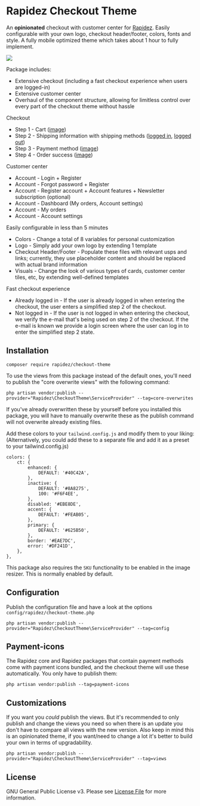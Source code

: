 # Rapidez Checkout Theme

An **opinionated** checkout with customer center for [Rapidez](https://github.com/rapidez/rapidez). Easily configurable with your own logo, checkout header/footer, colors, fonts and style. A fully mobile optimized theme which takes about 1 hour to fully implement.

![](images/checkout-theme.gif)

Package includes:
- Extensive checkout (including a fast checkout experience when users are logged-in)
- Extensive customer center
- Overhaul of the component structure, allowing for limitless control over every part of the checkout theme without hassle

Checkout
- Step 1 - Cart ([image](images/step-1-cart-payment.jpg))
- Step 2 - Shipping information with shipping methods ([logged in](images/step-2-logged-in-my-information.jpg), [logged out](images/step-2-my-information.jpg))
- Step 3 - Payment method ([image](images/step-3-payment.jpg))
- Step 4 - Order success ([image](images/step-4-success.jpg))

Customer center
- Account - Login + Register
- Account - Forgot password + Register
- Account - Register account + Account features + Newsletter subscription (optional)
- Account - Dashboard (My orders, Account settings)
- Account - My orders
- Account - Account settings

Easily configurable in less than 5 minutes
- Colors - Change a total of 8 variables for personal customization
- Logo - Simply add your own logo by extending 1 template
- Checkout Header/Footer - Populate these files with relevant usps and links; currently, they use placeholder content and should be replaced with actual brand information
- Visuals - Change the look of various types of cards, customer center tiles, etc, by extending well-defined templates

Fast checkout experience
- Already logged in - If the user is already logged in when entering the checkout, the user enters a simplified step 2 of the checkout.
- Not logged in - If the user is not logged in when entering the checkout, we verify the e-mail that's being used on step 2 of the checkout. If the e-mail is known we provide a login screen where the user can log in to enter the simplified step 2 state.

## Installation

```
composer require rapidez/checkout-theme
```

To use the views from this package instead of the default ones, you'll need to publish the "core overwrite views" with the following command:
```
php artisan vendor:publish --provider="Rapidez\CheckoutTheme\ServiceProvider" --tag=core-overwrites
```

If you've already overwritten these by yourself before you installed this package, you will have to manually overwrite these as the publish command will not overwrite already existing files.

Add these colors to your `tailwind.config.js` and modify them to your liking:
(Alternatively, you could add these to a separate file and add it as a preset to your tailwind.config.js)
```
colors: {
    ct: {
        enhanced: {
            DEFAULT: '#40C42A',
        },
        inactive: {
            DEFAULT: '#8A8275',
            100: '#F6F4EE',
        },
        disabled: '#EBE8DE',
        accent: {
            DEFAULT: '#FEAB05',
        },
        primary: {
            DEFAULT: '#625B50',
        },
        border: '#EAE7DC',
        error: '#DF241D',
    },
},
```

This package also requires the `SKU` functionality to be enabled in the image resizer. This is normally enabled by default.

## Configuration

Publish the configuration file and have a look at the options `config/rapidez/checkout-theme.php`
```
php artisan vendor:publish --provider="Rapidez\CheckoutTheme\ServiceProvider" --tag=config
```

## Payment-icons

The Rapidez core and Rapidez packages that contain payment methods come with payment icons bundled, and the checkout theme will use these automatically. You only have to publish them:
```
php artisan vendor:publish --tag=payment-icons
```

## Customizations

If you want you *could* publish the views. But it's recommended to only publish and change the views you need so when there is an update you don't have to compare all views with the new version. Also keep in mind this is an opinionated theme, if you want/need to change a lot it's better to build your own in terms of upgradability.
```
php artisan vendor:publish --provider="Rapidez\CheckoutTheme\ServiceProvider" --tag=views
```

## License

GNU General Public License v3. Please see [License File](LICENSE) for more information.

